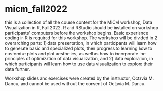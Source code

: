 # micm_fall2022

this is a collection of all the course content for the MiCM workshop, Data Visualization in R, Fall 2022. R and RStudio should be installed on workshop 
participants' computers before the workshop begins. Basic experience coding in R is required for this workshop. The workshop will be divided in 2 overarching 
parts: 1) data presentation, in which participants will learn how to generate basic and specialized plots, then progress to learning how to customize plots and plot aesthetics, as well as how to incorporate the 
principles of optimization of data visualization, and 2) data exploration, in which participants will learn how to use data visualization to explore their data further.

Workshop slides and exercises were created by the instructor, Octavia M. Dancu, and cannot be used without the consent of Octavia M. Dancu.

